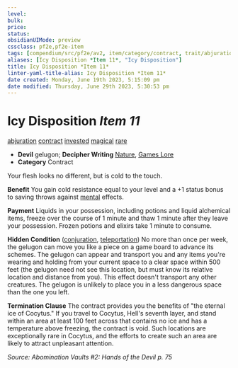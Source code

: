 ```yaml
---
level:
bulk:
price:
status:
obsidianUIMode: preview
cssclass: pf2e,pf2e-item
tags: [compendium/src/pf2e/av2, item/category/contract, trait/abjuration, trait/contract, trait/invested, trait/magical, trait/rare]
aliases: [Icy Disposition *Item 11*, "Icy Disposition"]
title: Icy Disposition *Item 11*
linter-yaml-title-alias: Icy Disposition *Item 11*
date created: Monday, June 19th 2023, 5:15:09 pm
date modified: Thursday, June 29th 2023, 5:30:53 pm
---
```


# Icy Disposition *Item 11*

[abjuration](rules/traits/abjuration.md) [contract](rules/traits/contract-lol.md) [invested](rules/traits/invested.md) [magical](rules/traits/magical.md) [rare](rules/traits/rare.md)  

- **Devil** gelugon; **Decipher Writing** [Nature](compendium/skills.md#Nature), [Games Lore](compendium/skills.md#Lore)
- **Category** Contract

Your flesh looks no different, but is cold to the touch.

**Benefit** You gain cold resistance equal to your level and a +1 status bonus to saving throws against [mental](rules/traits/mental.md) effects.

**Payment** Liquids in your possession, including potions and liquid alchemical items, freeze over the course of 1 minute and thaw 1 minute after they leave your possession. Frozen potions and elixirs take 1 minute to consume.

**Hidden Condition** ([conjuration](rules/traits/conjuration.md), [teleportation](rules/traits/teleportation.md)) No more than once per week, the gelugon can move you like a piece on a game board to advance its schemes. The gelugon can appear and transport you and any items you're wearing and holding from your current space to a clear space within 500 feet (the gelugon need not see this location, but must know its relative location and distance from you). This effect doesn't transport any other creatures. The gelugon is unlikely to place you in a less dangerous space than the one you left.

**Termination Clause** The contract provides you the benefits of "the eternal ice of Cocytus." If you travel to Cocytus, Hell's seventh layer, and stand within an area at least 100 feet across that contains no ice and has a temperature above freezing, the contract is void. Such locations are exceptionally rare in Cocytus, and the efforts to create such an area are likely to attract unpleasant attention.

*Source: Abomination Vaults #2: Hands of the Devil p. 75*
